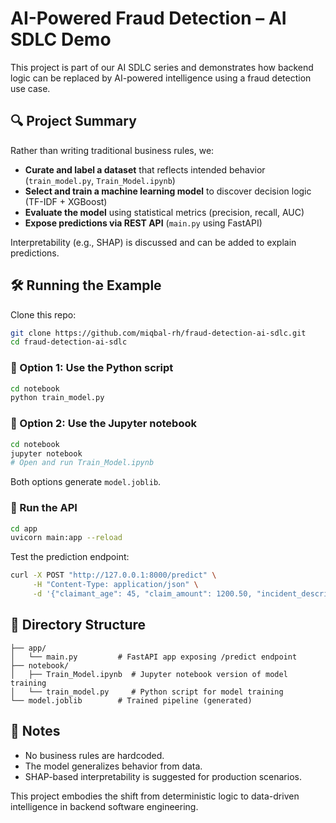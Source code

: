 # AI-Powered Fraud Detection – AI SDLC Demo

This project is part of our AI SDLC series and demonstrates how backend logic can be replaced by AI-powered intelligence using a fraud detection use case.

## 🔍 Project Summary

Rather than writing traditional business rules, we:
- **Curate and label a dataset** that reflects intended behavior (`train_model.py`, `Train_Model.ipynb`)
- **Select and train a machine learning model** to discover decision logic (TF-IDF + XGBoost)
- **Evaluate the model** using statistical metrics (precision, recall, AUC)
- **Expose predictions via REST API** (`main.py` using FastAPI)

Interpretability (e.g., SHAP) is discussed and can be added to explain predictions.

## 🛠️ Running the Example

Clone this repo:

```bash
git clone https://github.com/miqbal-rh/fraud-detection-ai-sdlc.git
cd fraud-detection-ai-sdlc
```

### 🧪 Option 1: Use the Python script
```bash
cd notebook
python train_model.py
```

### 📓 Option 2: Use the Jupyter notebook
```bash
cd notebook
jupyter notebook
# Open and run Train_Model.ipynb
```

Both options generate `model.joblib`.

### 🚀 Run the API
```bash
cd app
uvicorn main:app --reload
```

Test the prediction endpoint:

```bash
curl -X POST "http://127.0.0.1:8000/predict" \
     -H "Content-Type: application/json" \
     -d '{"claimant_age": 45, "claim_amount": 1200.50, "incident_description": "Theft reported after midnight"}'
```

## 📂 Directory Structure

```
├── app/
│   └── main.py         # FastAPI app exposing /predict endpoint
├── notebook/
│   ├── Train_Model.ipynb  # Jupyter notebook version of model training
│   └── train_model.py     # Python script for model training
└── model.joblib        # Trained pipeline (generated)
```

## 📌 Notes
- No business rules are hardcoded.
- The model generalizes behavior from data.
- SHAP-based interpretability is suggested for production scenarios.

This project embodies the shift from deterministic logic to data-driven intelligence in backend software engineering.
